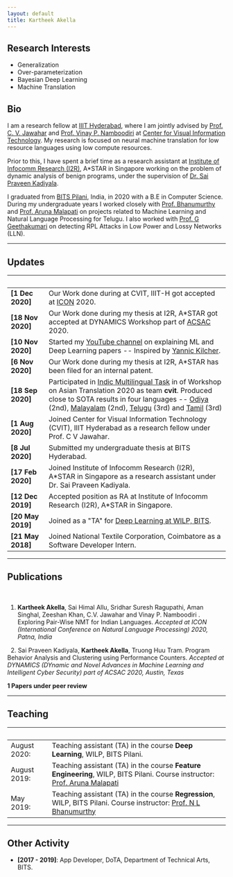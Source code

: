 ```yaml
---
layout: default
title: Kartheek Akella
---
```



## Research Interests
- Generalization
- Over-parameterization
- Bayesian Deep Learning
- Machine Translation

## Bio

I am a research fellow at [IIIT Hyderabad](https://iiit.ac.in/), where I am jointly advised by  [Prof. C. V. Jawahar](http://faculty.iiit.ac.in/~jawahar/) and [Prof. Vinay P. Namboodiri](https://www.cse.iitk.ac.in/users/vinaypn/) at [Center for Visual Information Technology](http://cvit.iiit.ac.in/). My research is focused on neural machine translation for low resource languages using low compute resources.

Prior to this, I have spent a brief time as a research assistant at [Institute of Infocomm Research (I2R)](https://www.a-star.edu.sg/i2r), A*STAR in Singapore working on the problem of dynamic analysis of benign programs, under the supervision of [Dr. Sai Praveen Kadiyala](https://www.linkedin.com/in/kadiyala-sai-praveen-92131733/). 

<!--
Dummy Paragraph
-->

I graduated from [BITS Pilani](http://iitism.ac.in), India, in 2020 with a B.E in Computer Science. During my undergraduate years I worked closely with [Prof. Bhanumurthy](https://www.bits-pilani.ac.in/hyderabad/bhanumurthy/Profile) and [Prof. Aruna Malapati](https://universe.bits-pilani.ac.in/hyderabad/arunamalapati/Profile) on projects related to Machine Learning and Natural Language Processing for Telugu. I also worked with [Prof. G Geethakumari](https://scholar.google.com/citations?user=IKddJZEAAAAJ&hl=en) on detecting RPL Attacks in Low Power and Lossy Networks (LLN).

***

## Updates

&nbsp;&nbsp;&nbsp;&nbsp;&nbsp;&nbsp;&nbsp;&nbsp;&nbsp;&nbsp;&nbsp;&nbsp;&nbsp;&nbsp;|&nbsp;
-----|-----
**\[1 Dec 2020\]** | Our Work done during at CVIT, IIIT-H got accepted at [ICON](https://www.iitp.ac.in/~ai-nlp-ml/icon2020/main_prog.html) 2020.
**\[18 Nov 2020\]** | Our Work done during my thesis at I2R, A*STAR got accepted at DYNAMICS Workshop part of [ACSAC](https://www.acsac.org/) 2020.
**\[10 Nov 2020\]** | Started my [YouTube channel](https://www.youtube.com/channel/UCV7-XAVPAH4c7Xe7EwNTaAw) on explaining ML and Deep Learning papers -- Inspired by [Yannic Kilcher](https://www.youtube.com/channel/UCZHmQk67mSJgfCCTn7xBfew).
**\[6 Nov 2020\]** | Our Work done during my thesis at I2R, A*STAR has been filed for an internal patent.
**\[18 Sep 2020\]** | Participated in [Indic Multilingual Task](http://lotus.kuee.kyoto-u.ac.jp/WAT/indic-multilingual/index.html) in of Workshop on Asian Translation 2020 as team **cvit**. Produced close to SOTA results in four languages -- [Odiya](http://lotus.kuee.kyoto-u.ac.jp/WAT/evaluation/list.php?t=89&o=7) (2nd), [Malayalam](http://lotus.kuee.kyoto-u.ac.jp/WAT/evaluation/list.php?t=119&o=7) (2nd), [Telugu](http://lotus.kuee.kyoto-u.ac.jp/WAT/evaluation/list.php?t=125&o=7) (3rd) and [Tamil](http://lotus.kuee.kyoto-u.ac.jp/WAT/evaluation/list.php?t=123&o=7) (3rd)
**\[1 Aug 2020\]** | Joined Center for Visual Information Technology (CVIT), IIIT Hyderabad as a research fellow under Prof. C V Jawahar.
**\[8 Jul 2020\]** | Submitted my undergraduate thesis at BITS Hyderabad.
**\[17 Feb 2020\]** | Joined Institute of Infocomm Research (I2R), A*STAR in Singapore as a research assistant under Dr. Sai Praveen Kadiyala.
**\[12 Dec 2019\]** | Accepted position as RA at Institute of Infocomm Research (I2R), A*STAR in Singapore.
**\[20 May 2019\]** | Joined as a "TA" for [Deep Learning at WILP, BITS](https://bits-pilani-wilp.ac.in/m-tech/cluster/data-science-and-engineering.php).
**\[21 May 2018\]** | Joined National Textile Corporation, Coimbatore as a Software Developer Intern.


***

## Publications

&nbsp;
1. **Kartheek Akella**, Sai Himal Allu, Sridhar Suresh Ragupathi, Aman Singhal, Zeeshan Khan, C.V. Jawahar and Vinay P. Namboodiri
. Exploring Pair-Wise NMT for Indian Languages. *Accepted at ICON (International Conference on Natural Language Processing) 2020, Patna, India*

&nbsp;
2. Sai Praveen Kadiyala, **Kartheek Akella**, Truong Huu Tram. Program Behavior Analysis and Clustering using Performance Counters. *Accepted at DYNAMICS (DYnamic and Novel Advances in Machine Learning and Intelligent Cyber Security) part of ACSAC 2020, Austin, Texas*

**1 Papers under peer review**


<!---
1. Abhishek Jha, Vikram Voleti, Vinay Namboodiri and C.V. Jawahar, ”Lip-Synchronization for Dubbed Instructional Videos”, Fine-grained Instructional Video Understanding, CVPR Workshop 2018. \[[Paper](http://fiver.eecs.umich.edu/abstracts/CVPRW_2018_FIVER_A_Jha.pdf)\] \[[Poster](https://drive.google.com/file/d/19eTyXoDtKo_txxRRylg0mM9oQS7iKVaQ/view?usp=sharing)\]

1. Sai Praveen Kadiyala, **Kartheek Akella**, Truong Huu Tram. Program Behavior Analysis and Clustering using Performance Counters. (Under Peer Review)

2. Sai Himal Allu, **Kartheek Akella**, Sridhar Raghuram, Aman Singhal, Zeeshan Khan, Vinay Namboodiri, CV Jawahar. 

2. Sahil Chelaramani, Abhishek Jha and Anoop Namboodiri, ”Cross-modal style transfer”, 25th IEEE International Conference on Image Processing (ICIP) 2018. \[[Paper](https://drive.google.com/file/d/1lT8HNGrsUio9MW87XNattaUz5hsBkXYO/view?usp=sharing)\]


3. Abhishek  Jha,  Vinay  Namboodiri  and  C.V.  Jawahar,  ”Word  Spotting  in  Silent  Lip  Videos”,  IEEE  Winter
Conference on Applications of Computer Vision (WACV) 2018. \[[Paper](https://cvit.iiit.ac.in/images/ConferencePapers/2018/Word-Spotting-in-Silent-Lip-Videos.pdf)\] \[[Poster](https://drive.google.com/file/d/1XAE6gRhy2terH2DOmg87uEzpXzSDZgTk/view?usp=sharing)\] \[[Project page](https://cvit.iiit.ac.in/research/projects/cvit-projects/lip-word-spotting)\]


4. Yashaswi Verma, Abhishek Jha, C.V. Jawahar, ”Cross-specificity:  modelling data semantics for cross-modal
matching and retrieval”, International Journal of Multimedia Information Retrieval, Springer, June 2018. \[[Link](https://link.springer.com/article/10.1007/s13735-017-0138-7)\]
-->


<!--
<table width="100%" align="center" border="0" cellspacing="0" cellpadding="20" style="border-style: none ">



<tbody>
	<tr>
		<td width="35%"><img src="/images/pic_icasssp_2019.png" alt="cross_lip_sync" width="250" style="border-style: none"></td>
		<td width="65%" valign="top">
			<p>
				<a href="https://drive.google.com/file/d/1a88OiddZDcfrE1yh8UORnMXLWe_YOcHY/view?usp=sharing">Cross-Language Speech Dependent Lip-Synchronization</a> <br>
				<strong>Abhishek Jha</strong>,
                <a href="https://voletiv.github.io/">Vikram Voleti</a>,
				<a href="https://www.cse.iitk.ac.in/users/vinaypn/">Vinay P. Namboodiri</a>,
				<a href="http://faculty.iiit.ac.in/~jawahar/">C. V. Jawahar</a> <br>
			<span style="color:#9A2617;">International Conference on Acoustics, Speech, and Signal Processing (ICASSP) 2019</span>
				<br>
				<a href="https://drive.google.com/file/d/1a88OiddZDcfrE1yh8UORnMXLWe_YOcHY/view?usp=sharing">[Link]</a>
				<br><br>
<div style="height:80px;width:500px;overflow:auto;background-color:#def;scrollbar-base-color:gold;font-family:sans-serif;font-size:10px;padding:10px;overflow:auto;border:1px solid #abf;"><strong>Abstract</strong><br>
Understanding videos of people speaking across international borders is hard as audiences from different demographies do not understand the language. Such speech videos are often supplemented with language subtitles. However, these hamper the viewing experience as the attention is shared. Simple audio dubbing in a different language makes the video appear unnatural due to unsynchronized lip motion. In this paper, we propose a system for automated cross-language lip synchronization for re-dubbed videos. Our model generates superior photorealistic lip-synchronization over original video in comparison to the current re-dubbing method. With the help of a user-based study, we verify that our method is preferred over unsynchronized videos.

</div>
			</p>
		</td>
		
	</tr>		
</tbody>








<tbody>
        <tr>
                <td width="35%"><img src="/images/mva_2018.png" alt="lip_word_spot" width="250" style="border-style: none"></td>
                <td width="65%" valign="top">
                        <p>
                                <a href="https://drive.google.com/file/d/1PXF46jspuTgMcXnyWcTgA90ABFI0LfyU/view?usp=sharing">
				Spotting Words in Silent Speech Videos : A Retrieval based approach</a>
                                <strong>Abhishek Jha</strong>,
                                <a href="https://www.cse.iitk.ac.in/users/vinaypn/">Vinay P. Namboodiri</a>,
                                <a href="http://faculty.iiit.ac.in/~jawahar/">C. V. Jawahar</a> <br>
                        <span style="color:#9A2617;">Journal of Machine Vision and Applications <strong>(MVA)</strong>, Springer, 2018</span>
                                <br><br>
                                <a href="https://drive.google.com/file/d/1PXF46jspuTgMcXnyWcTgA90ABFI0LfyU/view?usp=sharing">[Paper]</a>
                        </p>
                </td>

        </tr>
</tbody>


<tbody>
	<tr>
		<td width="35%"><img src="/images/cvpr_w_2018.png" alt="Visual_dub" width="250" style="border-style: none"></td>
		<td width="65%" valign="top">
			<p>
				<a href="http://fiver.eecs.umich.edu/abstracts/CVPRW_2018_FIVER_A_Jha.pdf">Lip-Synchronization for Dubbed Instructional Videos</a> <br>
				<strong>Abhishek Jha</strong>,
				Vikram Voleti,
				<a href="https://www.cse.iitk.ac.in/users/vinaypn/">Vinay P. Namboodiri</a>,
				<a href="http://faculty.iiit.ac.in/~jawahar/">C. V. Jawahar</a> <br>
			<span style="color:#9A2617;">FIVER, <strong>CVPR Workshop</strong> 2018</span>
				<br><br>
				<a href="http://fiver.eecs.umich.edu/abstracts/CVPRW_2018_FIVER_A_Jha.pdf">[Short Paper]</a> <a href="https://drive.google.com/file/d/19eTyXoDtKo_txxRRylg0mM9oQS7iKVaQ/view?usp=sharing">[Poster]</a>
			</p>
		</td>
		
	</tr>		
</tbody>



<tbody>
	<tr>
		<td width="35%"><img src="/images/icip_2018_3.png" alt="Visual_dub" width="250" style="border-style: none"></td>
		<td width="65%" valign="top">
			<p>
				<a href="https://drive.google.com/file/d/1lT8HNGrsUio9MW87XNattaUz5hsBkXYO/view?usp=sharing">Cross-modal style transfer</a> <br>
				Sahil Chelaramani,
				<strong>Abhishek Jha</strong>,
				<a href="https://faculty.iiit.ac.in/~anoop/">Anoop Namboodiri</a><br>
			<span style="color:#9A2617;">IEEE International Conference on Image Processing <strong>(ICIP)</strong> 2018</span>
				
				<br>
				<a href="https://drive.google.com/file/d/1lT8HNGrsUio9MW87XNattaUz5hsBkXYO/view?usp=sharing">[Paper]</a>
				<br><br>
				<div style="height:80px;width:500px;overflow:auto;background-color:#def;scrollbar-base-color:gold;font-family:sans-serif;font-size:10px;padding:10px;overflow:auto;border:1px solid #abf;">
				<strong>Abstract</strong><br>
				We, humans, have the ability to easily imagine scenes that
depict sentences such as “Today is a beautiful sunny day” or
“There is a Christmas feel, in the air”. While it is hard to

precisely describe what one person may imagine, the essen-
tial high-level themes associated with such sentences largely

remains the same. The ability to synthesize novel images that

depict the feel of a sentence is very useful in a variety of appli-
cations such as education, advertisement, and entertainment.

While existing papers tackle this problem given a style im-
age, we aim to provide a far more intuitive and easy to use

solution that synthesizes novel renditions of an existing im-
age, conditioned on a given sentence. We present a method

for cross-modal style transfer between an English sentence

and an image, to produce a new image that imbibes the essen-
tial theme of the sentence. We do this by modifying the style

transfer mechanism used in image style transfer to incorpo-
rate a style component derived from the given sentence. We

demonstrate promising results using the YFCC100m dataset.
</div>
			</p>
		</td>
		
	</tr>		
</tbody>







<tbody>
	<tr>
		<td width="35%"><img src="/images/wacv_2018.png" alt="Visual_dub" width="250" style="border-style: none"></td>
		<td width="65%" valign="top">
			<p>
				<a href="https://cvit.iiit.ac.in/images/ConferencePapers/2018/Word-Spotting-in-Silent-Lip-Videos.pdf">Word Spotting in Silent Lip Videos</a> <br>
				<strong>Abhishek Jha</strong>,
				<a href="https://www.cse.iitk.ac.in/users/vinaypn/">Vinay P. Namboodiri</a>,
				<a href="http://faculty.iiit.ac.in/~jawahar/">C. V. Jawahar</a> <br>
			<span style="color:#9A2617;">IEEE  Winter Conference on Applications of Computer Vision <strong>(WACV)</strong> 2018</span>
				<br>
				<a href="https://cvit.iiit.ac.in/images/ConferencePapers/2018/Word-Spotting-in-Silent-Lip-Videos.pdf">[Paper]</a> <a href="https://drive.google.com/file/d/1XAE6gRhy2terH2DOmg87uEzpXzSDZgTk/view?usp=sharing">[Poster]</a> <a href="https://cvit.iiit.ac.in/research/projects/cvit-projects/lip-word-spotting">[Project Page]</a>
				<br><br>

<div style="height:80px;width:500px;overflow:auto;background-color:#def;scrollbar-base-color:gold;font-family:sans-serif;font-size:10px;padding:10px;overflow:auto;border:1px solid #abf;">
				<strong>Abstract</strong><br>
				Our goal is to spot words in silent speech videos without
explicitly recognizing the spoken words, where the lip mo-
tion of the speaker is clearly visible and audio is absent. Ex-
isting work in this domain has mainly focused on recogniz-
ing a fixed set of words in word-segmented lip videos, which
limits the applicability of the learned model due to limited
vocabulary and high dependency on the model’s recogni-
tion performance.
Our contribution is two-fold:  1) we develop a pipeline
for  recognition-free  retrieval,  and  show  its  performance
against recognition-based retrieval on a large-scale dataset
and another set of out-of-vocabulary words.  2) We intro-
duce  a  query  expansion  technique  using  pseudo-relevant
feedback and propose a novel re-ranking method based on
maximizing the correlation between spatio-temporal land-
marks of the query and the top retrieval candidates.  Our
word  spotting  method  achieves  35%  higher  mean  aver-
age precision over recognition-based method on large-scale
LRW dataset. Finally, we demonstrate the application of the
method by word spotting in a popular speech video (“
The
great dictator
” by Charlie Chaplin) where we show that the
word retrieval can be used to understand what was spoken
perhaps in the silent movies.
	</div>
			</p>
		</td>
		
	</tr>		
</tbody>


<tbody>
	<tr>
		<td width="35%"><img src="/images/IJMIR_2018.png" alt="Visual_dub" width="250" style="border-style: none"></td>
		<td width="65%" valign="top">
			<p>
				<a href="https://link.springer.com/article/10.1007/s13735-017-0138-7">Cross-specificity:  modelling data semantics for cross-modal
matching and retrieval</a> <br>
				<a href="https://sites.google.com/view/yashaswiverma/">Yashaswi Verma</a>,
				<strong>Abhishek Jha</strong>,
				<a href="http://faculty.iiit.ac.in/~jawahar/">C. V. Jawahar</a> <br>
			<span style="color:#9A2617;">International Journal of Multimedia Information Retrieval, Springer, June 2018</span>
				<br>
				<a href="https://link.springer.com/article/10.1007/s13735-017-0138-7">[Link]</a>
				<br><br>
<div style="height:80px;width:500px;overflow:auto;background-color:#def;scrollbar-base-color:gold;font-family:sans-serif;font-size:10px;padding:10px;overflow:auto;border:1px solid #abf;"><strong>Abstract</strong><br>
While dealing with multi-modal data such as pairs of images and text, though individual samples may demonstrate inherent heterogeneity in their content, they are usually coupled with each other based on some higher-level concepts such as their categories. This shared information can be useful in measuring semantics of samples across modalities in a relative manner. In this paper, we investigate the problem of analysing the degree of specificity in the semantic content of a sample in one modality with respect to semantically similar samples in another modality. Samples that have high similarity with semantically similar samples from another modality are considered to be specific, while others are considered to be relatively ambiguous. To model this property, we propose a novel notion of “cross-specificity”. We present two mechanisms to measure cross-specificity: one based on human judgement and other based on an automated approach. We analyse different aspects of cross-specificity and demonstrate its utility in cross-modal retrieval task. Experiments show that though conceptually simple, it can benefit several existing cross-modal retrieval techniques and provide significant boost in their performance.

</div>
			</p>
		</td>
		
	</tr>		
</tbody>







</table>
-->


***

## Teaching

&nbsp;&nbsp;&nbsp;&nbsp;&nbsp;&nbsp;&nbsp;&nbsp;&nbsp;&nbsp;&nbsp;&nbsp;&nbsp;&nbsp;&nbsp;|&nbsp;
-----|-----
August 2020: |  Teaching assistant (TA) in the course **Deep Learning**, WILP, BITS Pilani.
August 2019: | Teaching assistant (TA) in the course **Feature Engineering**, WILP, BITS Pilani. Course instructor: [Prof. Aruna Malapati](https://universe.bits-pilani.ac.in/hyderabad/arunamalapati/Profile)
May 2019: | Teaching assistant (TA) in the course **Regression**, WILP, BITS Pilani. Course instructor: [Prof. N L Bhanumurthy](https://www.bits-pilani.ac.in/hyderabad/bhanumurthy/Profile)



***

<!--
## Services

- *Reviewer*: 7th [National Conference on Computer Vision, Pattern Recognition, Image Processing and Graphics](http://ncvpripg.kletech.ac.in/) (**NCVPRIPG 2019**), December 22-24, 2019, Hublie.

- *Reviewer*: Second IAPR International Conference on [Computer Vision & Image Processing](https://www.iitr.ac.in/cvip2017/) (**CVIP-2017**, September 10-12, 2017), IIT Roorkee.

- *Organizing Team*:  17th [R&D showcase 2018](http://iiit.ac.in/randd/), IIIT Hyderabad: showcase of exhibits and demonstration research projects and represents of IIIT-H’s most recent developments in research and innovation in technology.

<iframe width="560" height="315" src="https://www.youtube.com/embed/kj_P-it-ATE" frameborder="0" allow="autoplay; encrypted-media" allowfullscreen></iframe>

\[[Telangana Today](https://telanganatoday.com/iiit-hyderabad-to-organise-rd-showcase-2018-from-feb-24)\] \[[APN News](https://www.apnnews.com/iiit-hyderabad-celebrates-17th-convocation/)\]

- *Organizing Team*: 1st [Computer Vision Summer School](http://cvit.iiit.ac.in/summerschoolseries/) 2016, IIIT Hyderabad.

<!--- - *Volunteer*: Technical Exhibition 2015, Jamshedpur, Tata Steel.

- *Web Developer & Proceedings*: IEEE International Conference on Microwave and Photonics (**ICMAP**) 2013, [IIT Dhanbad](https://www.iitism.ac.in/).
 -->


## Other Activity

- **[2017 - 2019]**: App Developer,  DoTA, Department of Technical Arts, BITS.

<!---
- **[2017 - Present]**: Student Admin, IIIT Hyderbad HPC cluster (aka ADA).

- **[2012 - 2013]**: Secretary, IEEE-Student branch, IIT(ISM) Dhanbad.

- **[2010 - 2012]**: Teacher, [Kartavya](http://www.kartavya.org/) , IIT(ISM) Dhanbad, an NGO for providing free and high quality education to underprivileged children living in slums and villages in india.

 -->















<!---
## Typography

# This is a [**link**](http://google.com). Something *italics* and something **bold**.

Here is a table

Year | Award | Category
-----|-------|--------
2014 | Emmy  | Won Outstanding Lead Actor in a miniseries or a movie
2015 | BAFTA | Nominated for Best Leading Actor for Sherlock
2014 | Satellite | Won Best Actor miniseries or television film

Here is a horizontal rule

---

Here is a blockquote

> To a great mind, nothing is little

## References

* Foo Bar: Head of Department, Placeholder Names, Lorem
* John Doe: Associate Professor, Department of Computer Science, Ipsum
-->
